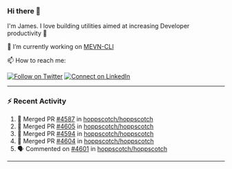 ### Hi there 👋

I'm James. I love building utilities aimed at increasing Developer productivity :raised_hands: 

🔭 I’m currently working on [MEVN-CLI](https://github.com/madlabsinc/mevn-cli)

📫 How to reach me:

[![Follow on Twitter](https://img.shields.io/badge/--twitter?label=Twitter&logo=Twitter&style=social)](https://twitter.com/james_madhacks) [![Connect on LinkedIn](https://img.shields.io/badge/--linkedin?label=LinkedIn&logo=LinkedIn&style=social)](https://www.linkedin.com/in/jamesgeorge007)

---

### :zap: Recent Activity

<!--START_SECTION:activity-->
1. 🎉 Merged PR [#4587](https://github.com/hoppscotch/hoppscotch/pull/4587) in [hoppscotch/hoppscotch](https://github.com/hoppscotch/hoppscotch)
2. 🎉 Merged PR [#4605](https://github.com/hoppscotch/hoppscotch/pull/4605) in [hoppscotch/hoppscotch](https://github.com/hoppscotch/hoppscotch)
3. 🎉 Merged PR [#4594](https://github.com/hoppscotch/hoppscotch/pull/4594) in [hoppscotch/hoppscotch](https://github.com/hoppscotch/hoppscotch)
4. 🎉 Merged PR [#4604](https://github.com/hoppscotch/hoppscotch/pull/4604) in [hoppscotch/hoppscotch](https://github.com/hoppscotch/hoppscotch)
5. 🗣 Commented on [#4601](https://github.com/hoppscotch/hoppscotch/issues/4601#issuecomment-2531920334) in [hoppscotch/hoppscotch](https://github.com/hoppscotch/hoppscotch)
<!--END_SECTION:activity-->

---

<!--
**jamesgeorge007/jamesgeorge007** is a ✨ _special_ ✨ repository because its `README.md` (this file) appears on your GitHub profile.

Here are some ideas to get you started:

- 🌱 I’m currently learning ...
- 👯 I’m looking to collaborate on ...
- 🤔 I’m looking for help with ...
- 💬 Ask me about ...
- 😄 Pronouns: ...
- ⚡ Fun fact: ...
-->
